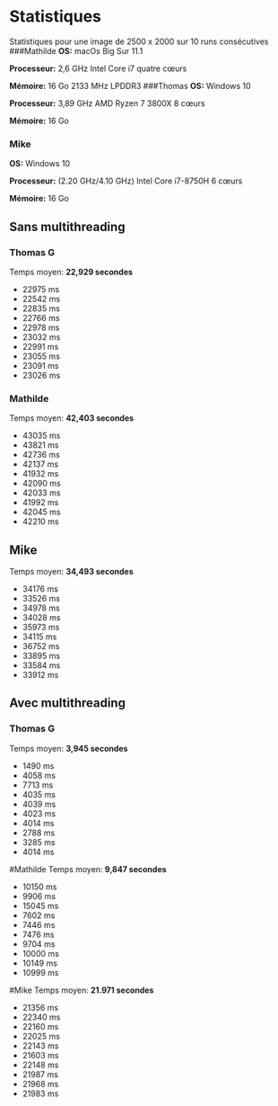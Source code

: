 # Statistiques

Statistiques pour une image de 2500 x 2000 sur 10 runs consécutives
###Mathilde
**OS:** macOs Big Sur 11.1

**Processeur:** 2,6 GHz Intel Core i7 quatre cœurs

**Mémoire:** 16 Go 2133 MHz LPDDR3
###Thomas
**OS:** Windows 10

**Processeur:** 3,89 GHz AMD Ryzen 7 3800X 8 cœurs

**Mémoire:** 16 Go

### Mike
**OS:** Windows 10

**Processeur:** (2.20 GHz/4.10 GHz) Intel Core i7-8750H 6 cœurs

**Mémoire:** 16 Go

## Sans multithreading

### Thomas G

Temps moyen: **22,929 secondes**

- 22975 ms
- 22542 ms
- 22835 ms
- 22766 ms
- 22978 ms
- 23032 ms
- 22991 ms
- 23055 ms
- 23091 ms
- 23026 ms

### Mathilde

Temps moyen: **42,403 secondes**
- 43035 ms
- 43821 ms
- 42736 ms
- 42137 ms
- 41932 ms
- 42090 ms
- 42033 ms
- 41992 ms
- 42045 ms
- 42210 ms

## Mike

Temps moyen: **34,493 secondes**

- 34176 ms
- 33526 ms
- 34978 ms
- 34028 ms
- 35973 ms
- 34115 ms
- 36752 ms
- 33895 ms
- 33584 ms
- 33912 ms


## Avec multithreading

### Thomas G

Temps moyen: **3,945 secondes**

- 1490 ms
- 4058 ms
- 7713 ms
- 4035 ms
- 4039 ms
- 4023 ms
- 4014 ms
- 2788 ms
- 3285 ms
- 4014 ms

#Mathilde
Temps moyen: **9,847 secondes**

- 10150 ms
- 9906 ms
- 15045 ms
- 7602 ms
- 7446 ms
- 7476 ms
- 9704 ms
- 10000 ms
- 10149 ms
- 10999 ms

#Mike
Temps moyen: **21.971 secondes**
- 21356 ms
- 22340 ms
- 22160 ms
- 22025 ms
- 22143 ms
- 21603 ms
- 22148 ms
- 21987 ms
- 21968 ms
- 21983 ms